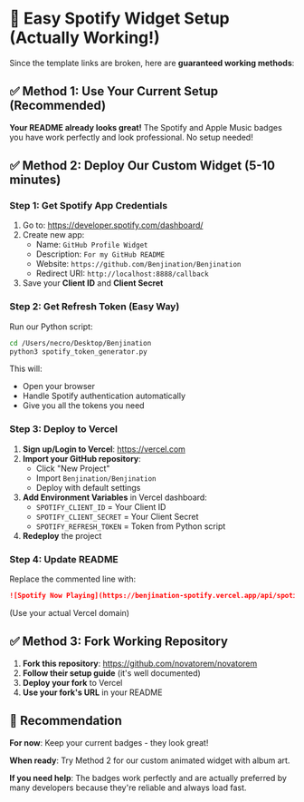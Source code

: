 # 🎵 Easy Spotify Widget Setup (Actually Working!)

Since the template links are broken, here are **guaranteed working methods**:

## ✅ Method 1: Use Your Current Setup (Recommended)

**Your README already looks great!** The Spotify and Apple Music badges you have work perfectly and look professional. No setup needed!

## ✅ Method 2: Deploy Our Custom Widget (5-10 minutes)

### Step 1: Get Spotify App Credentials
1. Go to: https://developer.spotify.com/dashboard/
2. Create new app:
   - Name: `GitHub Profile Widget`
   - Description: `For my GitHub README`
   - Website: `https://github.com/Benjination/Benjination`
   - Redirect URI: `http://localhost:8888/callback`
3. Save your **Client ID** and **Client Secret**

### Step 2: Get Refresh Token (Easy Way)
Run our Python script:
```bash
cd /Users/necro/Desktop/Benjination
python3 spotify_token_generator.py
```

This will:
- Open your browser
- Handle Spotify authentication automatically
- Give you all the tokens you need

### Step 3: Deploy to Vercel
1. **Sign up/Login to Vercel**: https://vercel.com
2. **Import your GitHub repository**:
   - Click "New Project"
   - Import `Benjination/Benjination`
   - Deploy with default settings
3. **Add Environment Variables** in Vercel dashboard:
   - `SPOTIFY_CLIENT_ID` = Your Client ID
   - `SPOTIFY_CLIENT_SECRET` = Your Client Secret
   - `SPOTIFY_REFRESH_TOKEN` = Token from Python script
4. **Redeploy** the project

### Step 4: Update README
Replace the commented line with:
```markdown
![Spotify Now Playing](https://benjination-spotify.vercel.app/api/spotify)
```
(Use your actual Vercel domain)

## ✅ Method 3: Fork Working Repository

1. **Fork this repository**: https://github.com/novatorem/novatorem
2. **Follow their setup guide** (it's well documented)
3. **Deploy your fork** to Vercel
4. **Use your fork's URL** in your README

## 🎯 Recommendation

**For now**: Keep your current badges - they look great!

**When ready**: Try Method 2 for our custom animated widget with album art.

**If you need help**: The badges work perfectly and are actually preferred by many developers because they're reliable and always load fast.
